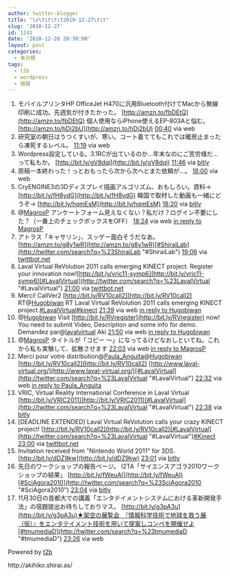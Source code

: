 ```yaml
---
author: twitter-blogger
title: "\n\t\t\t\t2010-12-27\t\t"
slug: '2010-12-27'
id: 1241
date: '2010-12-28 20:30:00'
layout: post
categories:
  - 未分類
tags:
  - t2b
  - wordpress
  - 宿題
---
```


<div xmlns:georss="http://www.georss.org/georss">

1.  <span><span>モバイルプリンタHP OfficeJet H470に汎用Bluetooth付けてMacから無線印刷に成功。先週気が付きたかった。 [http://amzn.to/fbDEtQ](http://amzn.to/fbDEtQ) 個人使用ならiPhone使えるEP-803Aと悩む。 [http://amzn.to/hDj2bU](http://amzn.to/hDj2bU)</span> <span>[<span>00:40</span>](http://twitter.com/o_ob/status/19356980091035648) <span>via web</span></span></span>
2.  <span><span>研究室の朝日はうつくすいが、寒い。コート着ててもこれでは暖房止まったら凍死するレベル。</span> <span>[<span>11:19</span>](http://twitter.com/o_ob/status/19517767082315777) <span>via web</span></span></span>
3.  <span><span>Wordpress設定している。3.1RCが出ているのか…年末なのにご苦労様だ…って私もか。 [http://bit.ly/gV8dqi](http://bit.ly/gV8dqi)</span> <span>[<span>11:46</span>](http://twitter.com/o_ob/status/19524491889606656) <span>via [bitly](http://bit.ly)</span></span></span>
4.  <span><span>原稿一本終わった！っとおもったら次から次へとまた依頼が…。</span> <span>[<span>18:00</span>](http://twitter.com/o_ob/status/19618674113515520) <span>via web</span></span></span>
5.  <span><span>CryENGINE3の3Dディスプレイ描画アルゴリズム、おもしろい。資料→ [http://bit.ly/fH8ydG](http://bit.ly/fH8ydG) 韓国で取材した動画も一緒にどうぞ→ [http://bit.ly/hqmEsM](http://bit.ly/hqmEsM)</span> <span>[<span>18:20</span>](http://twitter.com/o_ob/status/19623698466078720) <span>via [bitly](http://bit.ly)</span></span></span>
6.  <span><span>@[MagrosP](http://twitter.com/MagrosP "MagrosP") アンケートフォーム見えなくない？私だけ？ログイン不要にした？（一番上のチェックボックスをOFF）</span> <span>[<span>18:24</span>](http://twitter.com/o_ob/status/19624689164881920) <span>via web</span> [in reply to MagrosP](http://twitter.com/MagrosP/status/19590441213100032)</span></span>
7.  <span><span>アトラス「キャサリン」、スッゲー面白そうだなあ。 [http://amzn.to/g8y1wR](http://amzn.to/g8y1wR)[#ShiraiLab](http://twitter.com/search?q=%23ShiraiLab "#ShiraiLab")</span> <span>[<span>19:06</span>](http://twitter.com/o_ob/status/19635159154294784) <span>via [twittbot.net](http://twittbot.net/)</span></span></span>
8.  <span><span>Laval Virtual ReVolution 2011 calls emerging KINECT project. Register your innovation now![http://bit.ly/vric11-symp6](http://bit.ly/vric11-symp6)[#LavalVirtual](http://twitter.com/search?q=%23LavalVirtual "#LavalVirtual")</span> <span>[<span>21:00</span>](http://twitter.com/o_ob/status/19663872508035072) <span>via [twittbot.net](http://twittbot.net/)</span></span></span>
9.  <span><span>Merci! CallVer2 [http://bit.ly/RV10call2](http://bit.ly/RV10call2) RT@[Hugobiwan](http://twitter.com/Hugobiwan "Hugobiwan") RT Laval Virtual ReVolution 2011 calls emerging KINECT project.[#LavalVirtual](http://twitter.com/search?q=%23LavalVirtual "#LavalVirtual")[#kinect](http://twitter.com/search?q=%23kinect "#kinect")</span> <span>[<span>21:39</span>](http://twitter.com/o_ob/status/19673736059813888) <span>via web</span> [in reply to Hugobiwan](http://twitter.com/Hugobiwan/status/19670462342631424)</span></span>
10.  <span><span>@[Hugobiwan](http://twitter.com/Hugobiwan "Hugobiwan") Visit [http://bit.ly/RVregister](http://bit.ly/RVregister) now! You need to submit Video, Description and some info for demo. Demandez par@[lavalvirtual](http://twitter.com/lavalvirtual "lavalvirtual") Aki</span> <span>[<span>21:50</span>](http://twitter.com/o_ob/status/19676610512818176) <span>via web</span> [in reply to Hugobiwan](http://twitter.com/Hugobiwan/status/19675241533931520)</span></span>
11.  <span><span>@[MagrosP](http://twitter.com/MagrosP "MagrosP") タイトルが「コピー ～」になってるけどなおしといてね。これから私も実験して、拡散させます</span> <span>[<span>22:03</span>](http://twitter.com/o_ob/status/19679731532169216) <span>via web</span> [in reply to MagrosP](http://twitter.com/MagrosP/status/19674369638793216)</span></span>
12.  <span><span>Merci pour votre distribution@[Paula_Anguita](http://twitter.com/Paula_Anguita "Paula_Anguita")@[Hugobiwan](http://twitter.com/Hugobiwan "Hugobiwan") [http://bit.ly/RV10call2](http://bit.ly/RV10call2) [http://www.laval-virtual.org/](http://www.laval-virtual.org/)[#LavalVirtual](http://twitter.com/search?q=%23LavalVirtual "#LavalVirtual")</span> <span>[<span>22:32</span>](http://twitter.com/o_ob/status/19687168154796032) <span>via web</span> [in reply to Paula_Anguita](http://twitter.com/Paula_Anguita/status/19680690664636416)</span></span>
13.  <span><span>VRIC, Virtual Reality International Conference in Laval Virtual [http://bit.ly/VRIC2011](http://bit.ly/VRIC2011)[#LavalVirtual](http://twitter.com/search?q=%23LavalVirtual "#LavalVirtual")</span> <span>[<span>22:38</span>](http://twitter.com/o_ob/status/19688693296013312) <span>via [bitly](http://bit.ly)</span></span></span>
14.  <span><span>[DEADLINE EXTENDED] Laval Virtual ReVolution calls your crazy KINECT project! [http://bit.ly/RV10call2](http://bit.ly/RV10call2)[#LavalVirtual](http://twitter.com/search?q=%23LavalVirtual "#LavalVirtual")[#Kinect](http://twitter.com/search?q=%23Kinect "#Kinect")</span> <span>[<span>23:00</span>](http://twitter.com/o_ob/status/19694069605208064) <span>via [twittbot.net](http://twittbot.net/)</span></span></span>
15.  <span><span>Invitation received from "Nintendo World 2011" for 3DS. [http://bit.ly/dDZ9kw](http://bit.ly/dDZ9kw)</span> <span>[<span>23:01</span>](http://twitter.com/o_ob/status/19694421020778496) <span>via [bitly](http://bit.ly)</span></span></span>
16.  <span><span>先日のワークショップの報告ページ。 I2TA「サイエンスアゴラ2010ワークショップの結果」 [http://bit.ly/fWeuAI](http://bit.ly/fWeuAI)[#SciAgora2010](http://twitter.com/search?q=%23SciAgora2010 "#SciAgora2010")</span> <span>[<span>23:04</span>](http://twitter.com/o_ob/status/19695068893945856) <span>via [bitly](http://bit.ly)</span></span></span>
17.  <span><span>11月30日の首都大での講義「エンタテイメントシステムにおける革新開発手法」の宿題提出お待ちしておりマス。 [http://bit.ly/g3pA3u](http://bit.ly/g3pA3u)★架空の展覧会　『情報科学技術で地球を救う展（仮）』をエンタテイメント技術を用いて提案しコンペを開催せよ[#tmumediaD](http://twitter.com/search?q=%23tmumediaD "#tmumediaD")</span> <span>[<span>23:26</span>](http://twitter.com/o_ob/status/19700681510223872) <span>via web</span></span></span>

</div>

Powered by [t2b](http://t2b.utilz.jp/)

<div>http://akihiko.shirai.as/</div>